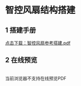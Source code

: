 # 智控风扇结构搭建
## 1 搭建手册

<a href="/tutorial/cfdsx/pdf/智控风扇参考搭建.pdf">点击下载：智控风扇参考搭建.pdf </a>

## 2 在线预览
<br>
<object data="/tutorial/cfdsx/pdf/智控风扇参考搭建.pdf" type="application/pdf" width=1200 height=800 name="智控风扇参考搭建">
当前浏览器不支持在线预览PDF
</object>